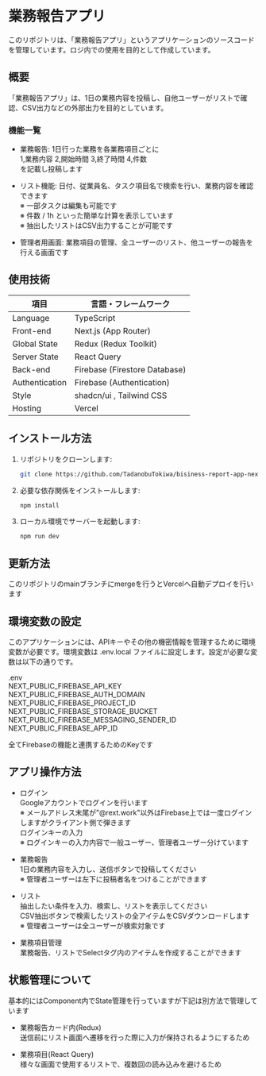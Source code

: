 # 業務報告アプリ

このリポジトリは、「業務報告アプリ」というアプリケーションのソースコードを管理しています。ロジ内での使用を目的として作成しています。　　

## 概要

「業務報告アプリ」は、1日の業務内容を投稿し、自他ユーザーがリストで確認、CSV出力などの外部出力を目的としています。　　

### 機能一覧

- 業務報告: 1日行った業務を各業務項目ごとに  
    1,業務内容 2,開始時間 3,終了時間 4,件数  
    を記載し投稿します

- リスト機能: 日付、従業員名、タスク項目名で検索を行い、業務内容を確認できます  
    ※ 一部タスクは編集も可能です  
    ※ 件数 / 1h といった簡単な計算を表示しています  
    ※ 抽出したリストはCSV出力することが可能です  　　

- 管理者用画面: 業務項目の管理、全ユーザーのリスト、他ユーザーの報告を行える画面です　　　　

## 使用技術

| 項目  | 言語・フレームワーク |
| ------------- | -------------- |
| Language      | TypeScript                    |   
| Front-end     | Next.js (App Router)          |  
| Global State  | Redux (Redux Toolkit)         |  
| Server State  | React Query                   |  
| Back-end      | Firebase (Firestore Database) |  
| Authentication| Firebase (Authentication)     |  
| Style         | shadcn/ui , Tailwind CSS      |  
| Hosting       | Vercel                        |   

## インストール方法

1. リポジトリをクローンします:  
   ```bash  
   git clone https://github.com/TadanobuTokiwa/bisiness-report-app-next.git   
2. 必要な依存関係をインストールします:  
   ```bash  
   npm install    
3. ローカル環境でサーバーを起動します:  
   ```bash  
   npm run dev

## 更新方法
このリポジトリのmainブランチにmergeを行うとVercelへ自動デプロイを行います

## 環境変数の設定

このアプリケーションには、APIキーやその他の機密情報を管理するために環境変数が必要です。環境変数は .env.local ファイルに設定します。設定が必要な変数は以下の通りです。  

.env  
NEXT_PUBLIC_FIREBASE_API_KEY  
NEXT_PUBLIC_FIREBASE_AUTH_DOMAIN  
NEXT_PUBLIC_FIREBASE_PROJECT_ID  
NEXT_PUBLIC_FIREBASE_STORAGE_BUCKET  
NEXT_PUBLIC_FIREBASE_MESSAGING_SENDER_ID  
NEXT_PUBLIC_FIREBASE_APP_ID  

全てFirebaseの機能と連携するためのKeyです　　

## アプリ操作方法  

- ログイン  
Googleアカウントでログインを行います  
※ メールアドレス末尾が"@rext.work"以外はFirebase上では一度ログインしますがクライアント側で弾きます  
ログインキーの入力  
※ ログインキーの入力内容で一般ユーザー、管理者ユーザー分けています  

- 業務報告  
1日の業務内容を入力し、送信ボタンで投稿してください  
※ 管理者ユーザーは左下に投稿者名をつけることができます  

- リスト  
抽出したい条件を入力、検索し、リストを表示してください  
CSV抽出ボタンで検索したリストの全アイテムをCSVダウンロードします  
※ 管理者ユーザーは全ユーザーが検索対象です  

- 業務項目管理  
業務報告、リストでSelectタグ内のアイテムを作成することができます  

## 状態管理について  
基本的にはComponent内でState管理を行っていますが下記は別方法で管理しています  

- 業務報告カード内(Redux)  
送信前にリスト画面へ遷移を行った際に入力が保持されるようにするため  

- 業務項目(React Query)  
様々な画面で使用するリストで、複数回の読み込みを避けるため　　
